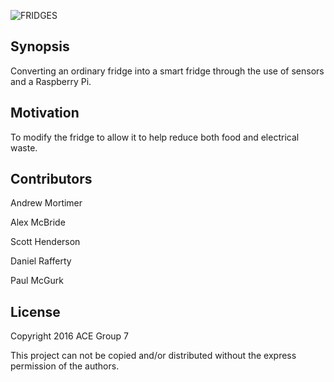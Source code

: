 ![FRIDGES](https://github.com/pmcgurk/CS413/blob/master/Images/fridgeslogo.png)

## Synopsis

Converting an ordinary fridge into a smart fridge through the use of sensors and a Raspberry Pi.

## Motivation

To modify the fridge to allow it to help reduce both food and electrical waste.

## Contributors

Andrew Mortimer

Alex McBride

Scott Henderson

Daniel Rafferty

Paul McGurk

## License

Copyright 2016 ACE Group 7

This project can not be copied and/or distributed without the express permission of the authors.
